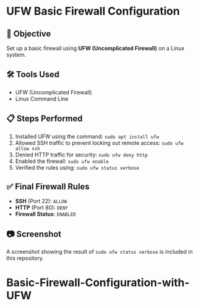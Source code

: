 # UFW Basic Firewall Configuration

## 🎯 Objective
Set up a basic firewall using **UFW (Uncomplicated Firewall)** on a Linux system.

## 🛠 Tools Used
- UFW (Uncomplicated Firewall)
- Linux Command Line

## 📋 Steps Performed
1. Installed UFW using the command: `sudo apt install ufw`
2. Allowed SSH traffic to prevent locking out remote access: `sudo ufw allow ssh`
3. Denied HTTP traffic for security: `sudo ufw deny http`
4. Enabled the firewall: `sudo ufw enable`
5. Verified the rules using: `sudo ufw status verbose`

## ✅ Final Firewall Rules
- **SSH** (Port 22): `ALLOW`
- **HTTP** (Port 80): `DENY`
- **Firewall Status**: `ENABLED`

## 📷 Screenshot
A screenshot showing the result of `sudo ufw status verbose` is included in this repository.
# Basic-Firewall-Configuration-with-UFW
